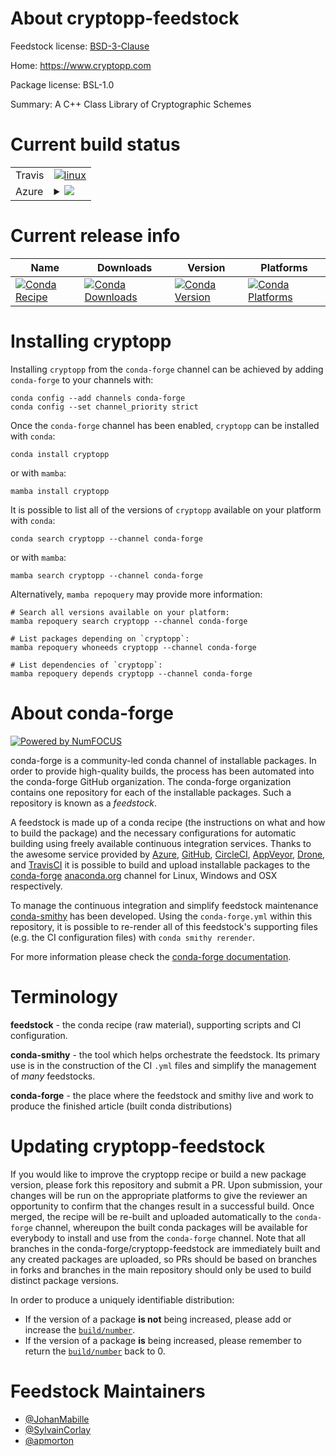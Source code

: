 About cryptopp-feedstock
========================

Feedstock license: [BSD-3-Clause](https://github.com/conda-forge/cryptopp-feedstock/blob/main/LICENSE.txt)

Home: https://www.cryptopp.com

Package license: BSL-1.0

Summary: A C++ Class Library of Cryptographic Schemes

Current build status
====================


<table><tr>
    <td>Travis</td>
    <td>
      <a href="https://app.travis-ci.com/conda-forge/cryptopp-feedstock">
        <img alt="linux" src="https://img.shields.io/travis/com/conda-forge/cryptopp-feedstock/main.svg?label=Linux">
      </a>
    </td>
  </tr>
    
  <tr>
    <td>Azure</td>
    <td>
      <details>
        <summary>
          <a href="https://dev.azure.com/conda-forge/feedstock-builds/_build/latest?definitionId=196&branchName=main">
            <img src="https://dev.azure.com/conda-forge/feedstock-builds/_apis/build/status/cryptopp-feedstock?branchName=main">
          </a>
        </summary>
        <table>
          <thead><tr><th>Variant</th><th>Status</th></tr></thead>
          <tbody><tr>
              <td>linux_64</td>
              <td>
                <a href="https://dev.azure.com/conda-forge/feedstock-builds/_build/latest?definitionId=196&branchName=main">
                  <img src="https://dev.azure.com/conda-forge/feedstock-builds/_apis/build/status/cryptopp-feedstock?branchName=main&jobName=linux&configuration=linux%20linux_64_" alt="variant">
                </a>
              </td>
            </tr><tr>
              <td>linux_aarch64</td>
              <td>
                <a href="https://dev.azure.com/conda-forge/feedstock-builds/_build/latest?definitionId=196&branchName=main">
                  <img src="https://dev.azure.com/conda-forge/feedstock-builds/_apis/build/status/cryptopp-feedstock?branchName=main&jobName=linux&configuration=linux%20linux_aarch64_" alt="variant">
                </a>
              </td>
            </tr><tr>
              <td>linux_ppc64le</td>
              <td>
                <a href="https://dev.azure.com/conda-forge/feedstock-builds/_build/latest?definitionId=196&branchName=main">
                  <img src="https://dev.azure.com/conda-forge/feedstock-builds/_apis/build/status/cryptopp-feedstock?branchName=main&jobName=linux&configuration=linux%20linux_ppc64le_" alt="variant">
                </a>
              </td>
            </tr><tr>
              <td>osx_64</td>
              <td>
                <a href="https://dev.azure.com/conda-forge/feedstock-builds/_build/latest?definitionId=196&branchName=main">
                  <img src="https://dev.azure.com/conda-forge/feedstock-builds/_apis/build/status/cryptopp-feedstock?branchName=main&jobName=osx&configuration=osx%20osx_64_" alt="variant">
                </a>
              </td>
            </tr><tr>
              <td>win_64</td>
              <td>
                <a href="https://dev.azure.com/conda-forge/feedstock-builds/_build/latest?definitionId=196&branchName=main">
                  <img src="https://dev.azure.com/conda-forge/feedstock-builds/_apis/build/status/cryptopp-feedstock?branchName=main&jobName=win&configuration=win%20win_64_" alt="variant">
                </a>
              </td>
            </tr>
          </tbody>
        </table>
      </details>
    </td>
  </tr>
</table>

Current release info
====================

| Name | Downloads | Version | Platforms |
| --- | --- | --- | --- |
| [![Conda Recipe](https://img.shields.io/badge/recipe-cryptopp-green.svg)](https://anaconda.org/conda-forge/cryptopp) | [![Conda Downloads](https://img.shields.io/conda/dn/conda-forge/cryptopp.svg)](https://anaconda.org/conda-forge/cryptopp) | [![Conda Version](https://img.shields.io/conda/vn/conda-forge/cryptopp.svg)](https://anaconda.org/conda-forge/cryptopp) | [![Conda Platforms](https://img.shields.io/conda/pn/conda-forge/cryptopp.svg)](https://anaconda.org/conda-forge/cryptopp) |

Installing cryptopp
===================

Installing `cryptopp` from the `conda-forge` channel can be achieved by adding `conda-forge` to your channels with:

```
conda config --add channels conda-forge
conda config --set channel_priority strict
```

Once the `conda-forge` channel has been enabled, `cryptopp` can be installed with `conda`:

```
conda install cryptopp
```

or with `mamba`:

```
mamba install cryptopp
```

It is possible to list all of the versions of `cryptopp` available on your platform with `conda`:

```
conda search cryptopp --channel conda-forge
```

or with `mamba`:

```
mamba search cryptopp --channel conda-forge
```

Alternatively, `mamba repoquery` may provide more information:

```
# Search all versions available on your platform:
mamba repoquery search cryptopp --channel conda-forge

# List packages depending on `cryptopp`:
mamba repoquery whoneeds cryptopp --channel conda-forge

# List dependencies of `cryptopp`:
mamba repoquery depends cryptopp --channel conda-forge
```


About conda-forge
=================

[![Powered by
NumFOCUS](https://img.shields.io/badge/powered%20by-NumFOCUS-orange.svg?style=flat&colorA=E1523D&colorB=007D8A)](https://numfocus.org)

conda-forge is a community-led conda channel of installable packages.
In order to provide high-quality builds, the process has been automated into the
conda-forge GitHub organization. The conda-forge organization contains one repository
for each of the installable packages. Such a repository is known as a *feedstock*.

A feedstock is made up of a conda recipe (the instructions on what and how to build
the package) and the necessary configurations for automatic building using freely
available continuous integration services. Thanks to the awesome service provided by
[Azure](https://azure.microsoft.com/en-us/services/devops/), [GitHub](https://github.com/),
[CircleCI](https://circleci.com/), [AppVeyor](https://www.appveyor.com/),
[Drone](https://cloud.drone.io/welcome), and [TravisCI](https://travis-ci.com/)
it is possible to build and upload installable packages to the
[conda-forge](https://anaconda.org/conda-forge) [anaconda.org](https://anaconda.org/)
channel for Linux, Windows and OSX respectively.

To manage the continuous integration and simplify feedstock maintenance
[conda-smithy](https://github.com/conda-forge/conda-smithy) has been developed.
Using the ``conda-forge.yml`` within this repository, it is possible to re-render all of
this feedstock's supporting files (e.g. the CI configuration files) with ``conda smithy rerender``.

For more information please check the [conda-forge documentation](https://conda-forge.org/docs/).

Terminology
===========

**feedstock** - the conda recipe (raw material), supporting scripts and CI configuration.

**conda-smithy** - the tool which helps orchestrate the feedstock.
                   Its primary use is in the construction of the CI ``.yml`` files
                   and simplify the management of *many* feedstocks.

**conda-forge** - the place where the feedstock and smithy live and work to
                  produce the finished article (built conda distributions)


Updating cryptopp-feedstock
===========================

If you would like to improve the cryptopp recipe or build a new
package version, please fork this repository and submit a PR. Upon submission,
your changes will be run on the appropriate platforms to give the reviewer an
opportunity to confirm that the changes result in a successful build. Once
merged, the recipe will be re-built and uploaded automatically to the
`conda-forge` channel, whereupon the built conda packages will be available for
everybody to install and use from the `conda-forge` channel.
Note that all branches in the conda-forge/cryptopp-feedstock are
immediately built and any created packages are uploaded, so PRs should be based
on branches in forks and branches in the main repository should only be used to
build distinct package versions.

In order to produce a uniquely identifiable distribution:
 * If the version of a package **is not** being increased, please add or increase
   the [``build/number``](https://docs.conda.io/projects/conda-build/en/latest/resources/define-metadata.html#build-number-and-string).
 * If the version of a package **is** being increased, please remember to return
   the [``build/number``](https://docs.conda.io/projects/conda-build/en/latest/resources/define-metadata.html#build-number-and-string)
   back to 0.

Feedstock Maintainers
=====================

* [@JohanMabille](https://github.com/JohanMabille/)
* [@SylvainCorlay](https://github.com/SylvainCorlay/)
* [@apmorton](https://github.com/apmorton/)

